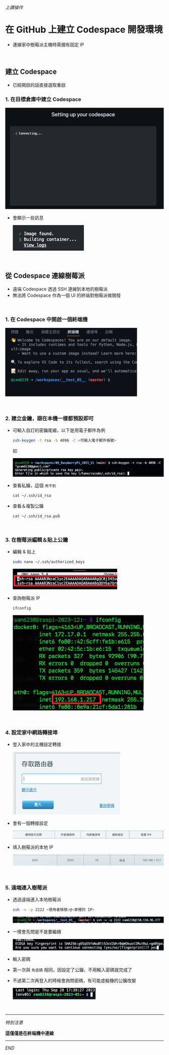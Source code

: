 *上課操作*

# 在 GitHub 上建立 Codespace 開發環境
- 連線家中樹莓派主機時需備有固定 IP
  
</br>

## 建立 Codespace
- 已經開啟的話直接選取重啟

### 1. 在目標倉庫中建立 Codespace

  ![](images/img_01.png)

- 會顯示一些訊息

  ![](images/img_02.png)


</br>

## 從 Codespace 連線樹莓派

- 遠端 Codespace 透過 SSH 連線到本地的樹莓派
- 無法將 Codespace 作為一個 UI 的終端對樹莓派做開發


</br>



### 1. 在 Codespace 中開啟一個終端機

  ![](images/img_03.png)

</br>

### 2. 建立金鑰，跟在本機一樣都預設即可
- 可輸入自訂的密鑰尾綴，以下是用電子郵件為例
  ```bash
  ssh-keygen -t rsa -b 4096 -C <可輸入電子郵件帳號>
  ```
  如

  ![](images/img_04.png)

- 查看私鑰，這個 `用不到`
  ```bash
  cat ~/.ssh/id_rsa
  ```

- 查看＆複製公鑰
  ```bash
  cat ~/.ssh/id_rsa.pub
  ```

</br>

### 3. 在樹莓派編輯＆貼上公鑰
- 編輯 & 貼上
  
  ```bash
  sudo nano ~/.ssh/authorized_keys
  ```

  ![](images/img_05.png)

- 查詢樹莓派 IP
  
  ```bash
  ifconfig
  ```

  ![](images/img_06.png)

</br>

### 4. 設定家中網路轉接埠

- 登入家中的主機設定轉接

  ![](images/img_07.png)

- 會有一個轉接設定
  
  ![](images/img_08.png)

- 填入樹莓派的本地 IP

  ![](images/img_09.png)

</br>

### 5. 遠端連入樹莓派

- 透過遠端連入本地樹莓派
  ```bash
  ssh -v -p 2222 <使用者帳號>@<家裡的 IP>
  ```

  ![](images/img_10.png)

- 一樣會先問是不是要繼續

  ![](images/img_11.png)


- 輸入密碼
- 第一次與 `免密碼` 相同，因設定了公鑰，不用輸入密碼就完成了
- 不過第二次再登入的時候會詢問密碼，有可能虛擬機的公鑰改變
  
  ![](images/img_12.png)


</br>

---

  *特別注意*

  **這僅僅是在終端機中連線**

---

_END_
